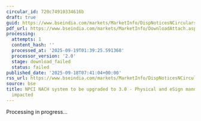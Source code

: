 ```yaml
---
circular_id: 720c74910334616b
draft: true
guid: https://www.bseindia.com/markets/MarketInfo/DispNoticesNCirculars.aspx?Noticeid={DFED192F-3B61-4C9C-A877-A0CED13D1422}&noticeno=20250918-4&dt=09/18/2025&icount=4&totcount=63&flag=0
pdf_url: https://www.bseindia.com/markets/MarketInfo/DownloadAttach.aspx?id=20250918-4&attachedId=
processing:
  attempts: 1
  content_hash: ''
  processed_at: '2025-09-19T01:39:25.591368'
  processor_version: '2.0'
  stage: download_failed
  status: failed
published_date: '2025-09-18T07:41:04+00:00'
rss_url: https://www.bseindia.com/markets/MarketInfo/DispNoticesNCirculars.aspx?Noticeid={DFED192F-3B61-4C9C-A877-A0CED13D1422}&noticeno=20250918-4&dt=09/18/2025&icount=4&totcount=63&flag=0
source: bse
title: NPCI NACH system to be upgraded to 3.0 - Physical and eSign mandate registration
  impacted
---
```


Processing in progress...